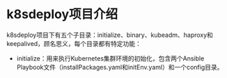 # k8sdeploy项目介绍
k8sdeploy项目下有五个子目录：initialize、binary、kubeadm、haproxy和keepalived，顾名思义，每个目录都有特定功能：
* initialize：用来执行Kubernetes集群环境的初始化，包含两个Ansible Playbook文件（installPackages.yaml和initEnv.yaml）和一个config目录。
